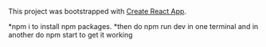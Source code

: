 This project was bootstrapped with [Create React App](https://github.com/facebook/create-react-app).

*npm i to install npm packages.
*then do npm run dev in one terminal and in another do npm start to get it working
